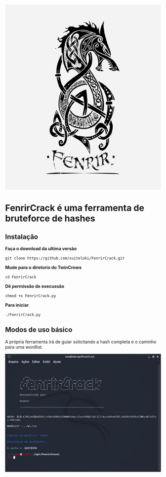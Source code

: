<img src="https://raw.githubusercontent.com/lokisuite/images/main/fc/fenrir.jpg"  height="600" />

# FenrirCrack é uma ferramenta de bruteforce de hashes

## Instalação

**Faça o download da ultima versão**
```
git clone https://github.com/suiteloki/FenrirCrack.git
```
**Mude para o diretorio do TwinCrows**
```
cd FenrirCrack
```
**Dê permissão de execussão**
```
chmod +x FenrirCrack.py
```
**Para iniciar**
```
./FenrirCrack.py
```

## Modos de uso básico

A própria ferramenta irá de guiar solicitando a hash completa e o caminho para uma wordlist.

![FC](https://raw.githubusercontent.com/lokisuite/images/main/fc/print.jpeg)
